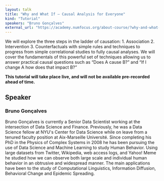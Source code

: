 ```yaml
---
layout: talk
title: "Why and What If – Causal Analysis for Everyone"
kind: "Tutorial"
speakers: "Bruno Gonçalves"
external_url: "https://academy.numfocus.org/about-course/?why-and-what-if-causal-analysis-for-everyone"
---
```


We will explore the three steps in the ladder of causation: 1. Association 2. Intervention 3. Counterfactuals with simple rules and techniques to progress from simple correlational studies to fully causal analyses. We will cover the fundamentals of this powerful set of techniques allowing us to answer practical causal questions such as “Does A cause B?” and “If I change A how does that impact B?”

**This tutorial will take place live, and will not be available pre-recorded ahead of time.**

## Speaker

### Bruno Gonçalves

Bruno Gonçalves is currently a Senior Data Scientist working at the intersection of Data Science and Finance. Previously, he was a Data Science fellow at NYU's Center for Data Science while on leave from a tenured faculty position at Aix-Marseille Université. Since completing his PhD in the Physics of Complex Systems in 2008 he has been pursuing the use of Data Science and Machine Learning to study Human Behavior. Using large datasets from Twitter, Wikipedia, web access logs, and Yahoo! Meme he studied how we can observe both large scale and individual human behavior in an obtrusive and widespread manner. The main applications have been to the study of Computational Linguistics, Information Diffusion, Behavioral Change and Epidemic Spreading.
